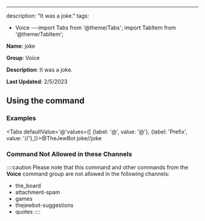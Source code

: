 ---
description: "It was a joke."
tags:
  - Voice
---import Tabs from '@theme/Tabs';
import TabItem from '@theme/TabItem';

**Name**: joke

**Group**: Voice

**Description**: It was a joke.

**Last Updated**: 2/5/2023

## Using the command

### Examples
<Tabs defaultValue='@'values={[ {label: '@', value: '@'}, {label: 'Prefix', value: '//'},]}><TabItem value='@'>@TheJewBot joke</TabItem><TabItem value='//'>//joke</TabItem></Tabs>

### Command Not Allowed in these Channels
::::caution Please note that this command and other commands from the **Voice** command group are not allowed in the following channels:
- the_board
- attachment-spam
- games
- thejewbot-suggestions
- quotes
::::